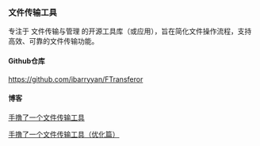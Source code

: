 ### 文件传输工具

专注于 文件传输与管理 的开源工具库（或应用），旨在简化文件操作流程，支持高效、可靠的文件传输功能。

#### Github仓库

https://github.com/ibarryyan/FTransferor

#### 博客

[手撸了一个文件传输工具](https://mp.weixin.qq.com/s/TX6HnIX8L_ubYDQf48SFtA)

[手撸了一个文件传输工具（优化篇）](https://mp.weixin.qq.com/s/UlPcdmCyAmXBuxUA6O_Ayw)
